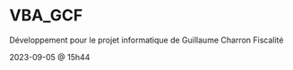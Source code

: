 # VBA_GCF
Développement pour le projet informatique de Guillaume Charron Fiscalité

2023-09-05 @ 15h44
